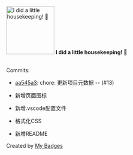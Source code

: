 <img src="https://my-badges.github.io/my-badges/chore-commit.png" alt="I did a little housekeeping! 🧹" title="I did a little housekeeping! 🧹" width="128">
<strong>I did a little housekeeping! 🧹</strong>
<br><br>

Commits:

- <a href="https://github.com/SEU-SiliCOM/purchase_guide/commit/aa545a38fc2ec471a79316e01bc0b06ccf92934e">aa545a3</a>: chore: 更新项目元数据 -- (#13)

* 新增页面图标

* 新增.vscode配置文件

* 格式化CSS

* 新增README


Created by <a href="https://github.com/my-badges/my-badges">My Badges</a>